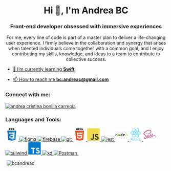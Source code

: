
<h1 align="center">Hi 👋, I'm Andrea BC</h1> 

<h3 align="center">Front-end developer obsessed with immersive experiences</h3>
<p align="center">For me, every line of code is part of a master plan to deliver a life-changing user experience. I firmly believe in the collaboration and synergy that arises when talented individuals come together with a common goal, and I enjoy contributing my skills, knowledge, and ideas to a team to contribute to collective success.</p>

<p align="left"> <a href=![octocat-1687370720642](https://github.com/BCAndreaC/BCAndreaC/assets/126895867/b5d02925-dfcd-49e9-8a5c-8f79a1e1106e)
  </a> </p>

<!--- 🔭 I’m currently working on [Queen-pattys](https://github.com/BCAndreaC/Queen-pattys) --->

- 🌱 I’m currently learning **Swift**

- 📫 How to reach me **bc.andreac@gmail.com**

<h3 align="left">Connect with me:</h3>
<p align="left">
<a href="https://www.linkedin.com/in/ac-bonilla-carreola/" target="blank"><img align="center" src="https://raw.githubusercontent.com/rahuldkjain/github-profile-readme-generator/master/src/images/icons/Social/linked-in-alt.svg" alt="andrea cristina bonilla carreola" height="30" width="40" /></a>
</p>

<h3 align="left">Languages and Tools:</h3>
<p align="left"> <a href="https://www.w3schools.com/css/" target="_blank" rel="noreferrer"> <img src="https://raw.githubusercontent.com/devicons/devicon/master/icons/css3/css3-original-wordmark.svg" alt="css3" width="40" height="40"/> </a> <a href="https://www.figma.com/" target="_blank" rel="noreferrer"> <img src="https://www.vectorlogo.zone/logos/figma/figma-icon.svg" alt="figma" width="40" height="40"/> </a> <a href="https://firebase.google.com/" target="_blank" rel="noreferrer"> <img src="https://www.vectorlogo.zone/logos/firebase/firebase-icon.svg" alt="firebase" width="40" height="40"/> </a> <a href="https://git-scm.com/" target="_blank" rel="noreferrer"> <img src="https://www.vectorlogo.zone/logos/git-scm/git-scm-icon.svg" alt="git" width="40" height="40"/> </a> <a href="https://www.w3.org/html/" target="_blank" rel="noreferrer"> <img src="https://raw.githubusercontent.com/devicons/devicon/master/icons/html5/html5-original-wordmark.svg" alt="html5" width="40" height="40"/> </a> <a href="https://developer.mozilla.org/en-US/docs/Web/JavaScript" target="_blank" rel="noreferrer"> <img src="https://raw.githubusercontent.com/devicons/devicon/master/icons/javascript/javascript-original.svg" alt="javascript" width="40" height="40"/> </a> <a href="https://jestjs.io" target="_blank" rel="noreferrer"> <img src="https://www.vectorlogo.zone/logos/jestjsio/jestjsio-icon.svg" alt="jest" width="40" height="40"/> </a> <a href="https://nodejs.org" target="_blank" rel="noreferrer"> <img src="https://raw.githubusercontent.com/devicons/devicon/master/icons/nodejs/nodejs-original-wordmark.svg" alt="nodejs" width="40" height="40"/> </a> <a href="https://reactjs.org/" target="_blank" rel="noreferrer"> <img src="https://raw.githubusercontent.com/devicons/devicon/master/icons/react/react-original-wordmark.svg" alt="react" width="40" height="40"/> </a> <a href="https://sass-lang.com" target="_blank" rel="noreferrer"> <img src="https://raw.githubusercontent.com/devicons/devicon/master/icons/sass/sass-original.svg" alt="sass" width="40" height="40"/> </a> <a href="https://tailwindcss.com/" target="_blank" rel="noreferrer"> <img src="https://www.vectorlogo.zone/logos/tailwindcss/tailwindcss-icon.svg" alt="tailwind" width="40" height="40"/> </a> <a href="https://www.typescriptlang.org/" target="_blank" rel="noreferrer"> <img src="https://raw.githubusercontent.com/devicons/devicon/master/icons/typescript/typescript-original.svg" alt="typescript" width="40" height="40"/> </a> <a href="https://www.adobe.com/products/xd.html" target="_blank" rel="noreferrer"> <img src="https://cdn.worldvectorlogo.com/logos/adobe-xd.svg" alt="xd" width="40" height="40"/> <img src="https://www.vectorlogo.zone/logos/getpostman/getpostman-icon.svg" title="Postman"  alt="Postman" width="40" height="40"/>&nbsp; </a> </p>



<p>&nbsp;<img align="center" src="https://github-readme-stats.vercel.app/api?username=bcandreac&show_icons=true&theme=tokyonight&locale=en" alt="bcandreac" /></p>




<!---
BCAndreaC/BCAndreaC is a ✨ special ✨ repository because its `README.md` (this file) appears on your GitHub profile.
You can click the Preview link to take a look at your changes.
<p><img align="left" src="https://github-readme-stats.vercel.app/api/top-langs?username=bcandreac&show_icons=true&theme=tokyonight&locale=en&layout=compact" alt="bcandreac" /></p>
--->
